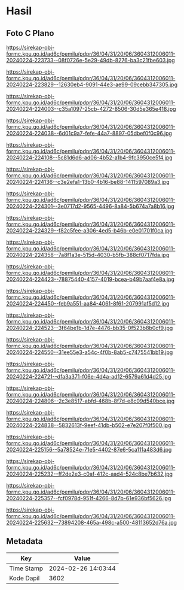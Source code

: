 # Hasil

## Foto C Plano

https://sirekap-obj-formc.kpu.go.id/ad6c/pemilu/pdpr/36/04/31/20/06/3604312006011-20240224-223733--08f0726e-5e29-49db-8276-ba3c21fbe603.jpg

https://sirekap-obj-formc.kpu.go.id/ad6c/pemilu/pdpr/36/04/31/20/06/3604312006011-20240224-223829--12630eb4-9091-44e3-ae99-09cebb347305.jpg

https://sirekap-obj-formc.kpu.go.id/ad6c/pemilu/pdpr/36/04/31/20/06/3604312006011-20240224-224003--c35a1097-25cb-4272-8506-30d5e365e418.jpg

https://sirekap-obj-formc.kpu.go.id/ad6c/pemilu/pdpr/36/04/31/20/06/3604312006011-20240224-224038--6d01c9a7-fefe-44a7-8897-05dbef0f0c96.jpg

https://sirekap-obj-formc.kpu.go.id/ad6c/pemilu/pdpr/36/04/31/20/06/3604312006011-20240224-224108--5c81d6d6-ad06-4b52-a1b4-9fc3950ce5f4.jpg

https://sirekap-obj-formc.kpu.go.id/ad6c/pemilu/pdpr/36/04/31/20/06/3604312006011-20240224-224136--c3e2efa1-13b0-4b16-be88-1411597089a3.jpg

https://sirekap-obj-formc.kpu.go.id/ad6c/pemilu/pdpr/36/04/31/20/06/3604312006011-20240224-224301--3e0717d2-9565-4496-8a84-5b674a7a8b16.jpg

https://sirekap-obj-formc.kpu.go.id/ad6c/pemilu/pdpr/36/04/31/20/06/3604312006011-20240224-224329--f82c5fee-a306-4ed5-b46b-e0e01701f0ca.jpg

https://sirekap-obj-formc.kpu.go.id/ad6c/pemilu/pdpr/36/04/31/20/06/3604312006011-20240224-224358--7a8f1a3e-515d-4030-b5fb-388cf0717fda.jpg

https://sirekap-obj-formc.kpu.go.id/ad6c/pemilu/pdpr/36/04/31/20/06/3604312006011-20240224-224423--78875440-4157-4019-bcea-b49b7aaf4e8a.jpg

https://sirekap-obj-formc.kpu.go.id/ad6c/pemilu/pdpr/36/04/31/20/06/3604312006011-20240224-224450--feb9a551-aa84-4061-8f61-207991af5d12.jpg

https://sirekap-obj-formc.kpu.go.id/ad6c/pemilu/pdpr/36/04/31/20/06/3604312006011-20240224-224523--3f64be1b-1d7e-4476-bb35-0f523b8b0cf9.jpg

https://sirekap-obj-formc.kpu.go.id/ad6c/pemilu/pdpr/36/04/31/20/06/3604312006011-20240224-224550--31ee55e3-a54c-4f0b-8ab5-c7475541bb19.jpg

https://sirekap-obj-formc.kpu.go.id/ad6c/pemilu/pdpr/36/04/31/20/06/3604312006011-20240224-224721--dfa3a371-f06e-4d4a-ad12-6579a61d4d25.jpg

https://sirekap-obj-formc.kpu.go.id/ad6c/pemilu/pdpr/36/04/31/20/06/3604312006011-20240224-224806--2c3e8517-abfd-468b-8f7d-e8c09d540bce.jpg

https://sirekap-obj-formc.kpu.go.id/ad6c/pemilu/pdpr/36/04/31/20/06/3604312006011-20240224-224838--5832613f-9eef-41db-b502-e7e207f0f500.jpg

https://sirekap-obj-formc.kpu.go.id/ad6c/pemilu/pdpr/36/04/31/20/06/3604312006011-20240224-225156--5a78524e-71e5-4402-87e6-5ca111a483d6.jpg

https://sirekap-obj-formc.kpu.go.id/ad6c/pemilu/pdpr/36/04/31/20/06/3604312006011-20240224-225232--ff2de2e3-c0af-412c-aad4-524c8be7b632.jpg

https://sirekap-obj-formc.kpu.go.id/ad6c/pemilu/pdpr/36/04/31/20/06/3604312006011-20240224-225357--fcf0978d-951f-4266-8d7b-61e936bf5626.jpg

https://sirekap-obj-formc.kpu.go.id/ad6c/pemilu/pdpr/36/04/31/20/06/3604312006011-20240224-225632--73894208-465a-498c-a500-48113652d76a.jpg


## Metadata

| Key        | Value               |
| ---------- | ------------------- |
| Time Stamp | 2024-02-26 14:03:44 |
| Kode Dapil | 3602                |



